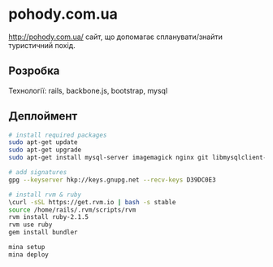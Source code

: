pohody.com.ua
=============

http://pohody.com.ua/ cайт, що допомагає спланувати/знайти туристичний похід.

## Розробка

Технології: rails, backbone.js, bootstrap, mysql


## Деплоймент

```bash
# install required packages
sudo apt-get update
sudo apt-get upgrade
sudo apt-get install mysql-server imagemagick nginx git libmysqlclient-dev nodejs sendmail

# add signatures
gpg --keyserver hkp://keys.gnupg.net --recv-keys D39DC0E3

# install rvm & ruby
\curl -sSL https://get.rvm.io | bash -s stable
source /home/rails/.rvm/scripts/rvm
rvm install ruby-2.1.5
rvm use ruby
gem install bundler

```

```bash
mina setup
mina deploy
```